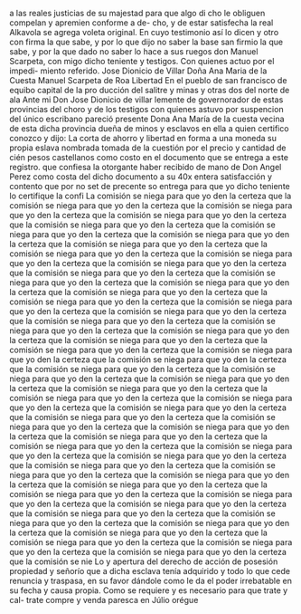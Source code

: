 a las reales justicias de su majestad para que algo di
cho le obliguen compelan y apremien conforme a de- cho, y de estar satisfecha la real Alkavola se agrega voleta original. En cuyo testimonio así lo dicen y otro con firma la que sabe, y por lo que dijo no saber la base
san firmio la que sabe, y por la que dado no saber lo hace a sus ruegos don Manuel Scarpeta, con migo dicho teniente y testigos. Con quienes actuo por el impedi- miento referido.
Jose Dionicio de Villar
Doña Ana Maria de la Cuesta
Manuel Scarpeta de Roa
Libertad
En el pueblo de san francisco de equibo capital de la pro
ducción del salitre y minas y otras dos del norte de ala
Ante mi Don Jose Dionicio de villar lemente de governorador de estas provincias del choro y de los testigos con quienes astuvo por suspencion
del único escribano pareció presente Dona Ana María de la cuesta vecina de esta dicha provincia dueña de minos y esclavos en ella a quien certifico conozco y dijo:
La corta de ahorro y libertad en forma a una moneda su propia eslava nombrada tomada de la cuestión por el precio y cantidad de cién pesos castellanos como costo en el documento que se entrega a este registro.
que confiesa la otorgante haber recibido de mano de Don Angel Perez como costa del dicho documento a su 40x entera satisfacción y contento que por no set de precente so entrega para que yo dicho teniente lo certifique la confi
La comisión se niega para que yo den la certeza que la comisión se niega para que yo den la certeza que la comisión se niega para que yo den la certeza que la comisión se niega para que yo den la certeza que la comisión se niega para que yo den la certeza que la comisión se niega para que yo den la certeza que la comisión se niega para que yo den la certeza que la comisión se niega para que yo den la certeza que la comisión se niega para que yo den la certeza que la comisión se niega para que yo den la certeza que la comisión se niega para que yo den la certeza que la comisión se niega para que yo den la certeza que la comisión se niega para que yo den la certeza que la comisión se niega para que yo den la certeza que la comisión se niega para que yo den la certeza que la comisión se niega para que yo den la certeza que la comisión se niega para que yo den la certeza que la comisión se niega para que yo den la certeza que la comisión se niega para que yo den la certeza que la comisión se niega para que yo den la certeza que la comisión se niega para que yo den la certeza que la comisión se niega para que yo den la certeza que la comisión se niega para que yo den la certeza que la comisión se niega para que yo den la certeza que la comisión se niega para que yo den la certeza que la comisión se niega para que yo den la certeza que la comisión se niega para que yo den la certeza que la comisión se niega para que yo den la certeza que la comisión se niega para que yo den la certeza que la comisión se niega para que yo den la certeza que la comisión se niega para que yo den la certeza que la comisión se niega para que yo den la certeza que la comisión se niega para que yo den la certeza que la comisión se niega para que yo den la certeza que la comisión se niega para que yo den la certeza que la comisión se niega para que yo den la certeza que la comisión se niega para que yo den la certeza que la comisión se niega para que yo den la certeza que la comisión se niega para que yo den la certeza que la comisión se niega para que yo den la certeza que la comisión se niega para que yo den la certeza que la comisión se niega para que yo den la certeza que la comisión se niega para que yo den la certeza que la comisión se niega para que yo den la certeza que la comisión se niega para que yo den la certeza que la comisión se niega para que yo den la certeza que la comisión se niega para que yo den la certeza que la comisión se niega para que yo den la certeza que la comisión se niega para que yo den la certeza que la comisión se niega para que yo den la certeza que la comisión se niega para que yo den la certeza que la comisión se niega para que yo den la certeza que la comisión se niega para que yo den la certeza que la comisión se nie
Lo y apertura del derecho de acción de posesión propiedad y señorío que a dicha esclava tenía adquirido y todo lo que cede renuncia y traspasa, en su favor dándole como le da el poder irrebatable en su fecha y causa propia.
Como se requiere y es necesario para que trate y cal- trate compre y venda paresca en Júlio orégue